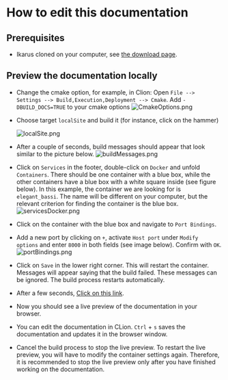# How to edit this documentation

## Prerequisites

- Ikarus cloned on your computer,
  see [the download page](../download).

## Preview the documentation locally

- Change the cmake option, for example, in Clion: Open `File --> Settings --> Build,Execution,Deployment --> Cmake`.
  Add `-DBUILD_DOCS=TRUE` to your cmake options
  ![CmakeOptions.png](../auxiliaryImages/builddocumentationlocally/CmakeOptions.png)
- Choose target `localSite` and build it (for instance, click on the hammer)

  ![localSite.png](../auxiliaryImages/builddocumentationlocally/localSite.png)

- After a couple of seconds, build messages should appear that look similar to the picture below.
  ![buildMessages.png](../auxiliaryImages/builddocumentationlocally/buildMessages.png)
- Click on `Services` in the footer, double-click on `Docker` and unfold `Containers`. There should be
  one container with a blue box, while the other containers have a blue box with a white square inside
  (see figure below). In this example, the container we are looking for is `elegant_bassi`.
  The name will be different on your computer, but the relevant criterion for finding the container
  is the blue box.
  ![servicesDocker.png](../auxiliaryImages/builddocumentationlocally/servicesDocker.png)
- Click on the container with the blue box and navigate to `Port Bindings`.
- Add a new port by clicking on `+`, activate `Host port` under `Modify options` and enter
  `8000` in both fields (see image below). Confirm with `OK`.
  ![portBindings.png](../auxiliaryImages/builddocumentationlocally/portBindings.png)
- Click on `Save` in the lower right corner. This will restart the container. Messages will appear
  saying that the build failed. These messages can be ignored. The build process restarts automatically.
- After a few seconds, [Click on this link](http://127.0.0.1:8000/).
- Now you should see a live preview of the documentation in your browser.
- You can edit the documentation in CLion. `Ctrl` + `s` saves the documentation and updates it in
  the browser window.
- Cancel the build process to stop the live preview. To restart the live preview, you will have to
  modify the container settings again. Therefore, it is recommended to stop the live preview
  only after you have finished working on the documentation.
